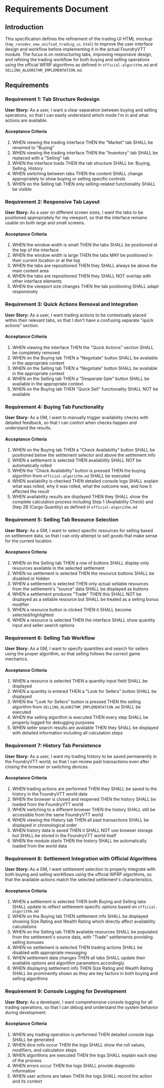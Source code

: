 # Requirements Document

## Introduction

This specification defines the refinement of the trading UI HTML mockup (`tmp_rovodev_new_unified_trading_ui.html`) to improve the user interface design and workflow before implementing it in the actual FoundryVTT module. The focus is on restructuring tabs, improving responsive design, and refining the trading workflow for both buying and selling operations using the official WFRP algorithms as defined in `official-algorithm.md` and `SELLING_ALGORITHM_IMPLEMENTATION.md`.

## Requirements

### Requirement 1: Tab Structure Redesign

**User Story:** As a user, I want a clear separation between buying and selling operations, so that I can easily understand which mode I'm in and what actions are available.

#### Acceptance Criteria

1. WHEN viewing the trading interface THEN the "Market" tab SHALL be renamed to "Buying"
2. WHEN viewing the trading interface THEN the "Inventory" tab SHALL be replaced with a "Selling" tab
3. WHEN the interface loads THEN the tab structure SHALL be: Buying, Selling, History
4. WHEN switching between tabs THEN the content SHALL change appropriately to show buying or selling specific controls
5. WHEN on the Selling tab THEN only selling-related functionality SHALL be visible

### Requirement 2: Responsive Tab Layout

**User Story:** As a user on different screen sizes, I want the tabs to be positioned appropriately for my viewport, so that the interface remains usable on both large and small screens.

#### Acceptance Criteria

1. WHEN the window width is small THEN the tabs SHALL be positioned at the top of the interface
2. WHEN the window width is large THEN the tabs MAY be positioned in their current location or at the top
3. WHEN the tabs are repositioned THEN they SHALL always be above the main content area
4. WHEN the tabs are repositioned THEN they SHALL NOT overlap with other interface elements
5. WHEN the viewport size changes THEN the tab positioning SHALL adapt responsively

### Requirement 3: Quick Actions Removal and Integration

**User Story:** As a user, I want trading actions to be contextually placed within their relevant tabs, so that I don't have a confusing separate "quick actions" section.

#### Acceptance Criteria

1. WHEN viewing the interface THEN the "Quick Actions" section SHALL be completely removed
2. WHEN on the Buying tab THEN a "Negotiate" button SHALL be available in the appropriate context
3. WHEN on the Selling tab THEN a "Negotiate" button SHALL be available in the appropriate context
4. WHEN on the Selling tab THEN a "Desperate Sale" button SHALL be available in the appropriate context
5. WHEN on the Buying tab THEN "Quick Sell" functionality SHALL NOT be available

### Requirement 4: Buying Tab Functionality

**User Story:** As a GM, I want to manually trigger availability checks with detailed feedback, so that I can control when checks happen and understand the results.

#### Acceptance Criteria

1. WHEN on the Buying tab THEN a "Check Availability" button SHALL be positioned below the settlement selector and above the settlement info
2. WHEN a settlement is selected THEN availability SHALL NOT be automatically rolled
3. WHEN the "Check Availability" button is pressed THEN the buying algorithm from `official-algorithm.md` SHALL be executed
4. WHEN availability is checked THEN detailed console logs SHALL explain what was rolled, why it was rolled, what the outcome was, and how it affected the result
5. WHEN availability results are displayed THEN they SHALL show the complete calculation process including Step 1 (Availability Check) and Step 2B (Cargo Quantity) as defined in `official-algorithm.md`

### Requirement 5: Selling Tab Resource Selection

**User Story:** As a GM, I want to select specific resources for selling based on settlement data, so that I can only attempt to sell goods that make sense for the current location.

#### Acceptance Criteria

1. WHEN on the Selling tab THEN a row of buttons SHALL display only resources available in the selected settlement
2. WHEN no settlement is selected THEN the resource buttons SHALL be disabled or hidden
3. WHEN a settlement is selected THEN only actual sellable resources from the settlement's "source" data SHALL be displayed as buttons
4. WHEN a settlement produces "Trade" THEN this SHALL NOT be displayed as a sellable resource but SHALL be treated as a selling bonus modifier
5. WHEN a resource button is clicked THEN it SHALL become selected/highlighted
6. WHEN a resource is selected THEN the interface SHALL show quantity input and seller search options

### Requirement 6: Selling Tab Workflow

**User Story:** As a GM, I want to specify quantities and search for sellers using the proper algorithm, so that selling follows the correct game mechanics.

#### Acceptance Criteria

1. WHEN a resource is selected THEN a quantity input field SHALL be displayed
2. WHEN a quantity is entered THEN a "Look for Sellers" button SHALL be displayed
3. WHEN the "Look for Sellers" button is pressed THEN the selling algorithm from `SELLING_ALGORITHM_IMPLEMENTATION.md` SHALL be executed
4. WHEN the selling algorithm is executed THEN every step SHALL be properly logged for debugging purposes
5. WHEN seller search results are available THEN they SHALL be displayed with detailed information including all calculation steps

### Requirement 7: History Tab Persistence

**User Story:** As a user, I want my trading history to be saved permanently in the FoundryVTT world, so that I can review past transactions even after closing the browser or switching devices.

#### Acceptance Criteria

1. WHEN trading actions are performed THEN they SHALL be saved to the history in the FoundryVTT world data
2. WHEN the browser is closed and reopened THEN the history SHALL be loaded from the FoundryVTT world
3. WHEN switching to a different browser THEN the history SHALL still be accessible from the same FoundryVTT world
4. WHEN viewing the History tab THEN all past transactions SHALL be displayed in chronological order
5. WHEN history data is saved THEN it SHALL NOT use browser storage but SHALL be stored in the FoundryVTT world itself
6. WHEN the module starts THEN the history SHALL be automatically loaded from the world data

### Requirement 8: Settlement Integration with Official Algorithms

**User Story:** As a GM, I want settlement selection to properly integrate with both buying and selling workflows using the official WFRP algorithms, so that the available actions match the selected settlement's characteristics.

#### Acceptance Criteria

1. WHEN a settlement is selected THEN both Buying and Selling tabs SHALL update to reflect settlement-specific options based on `official-algorithm.md`
2. WHEN on the Buying tab THEN settlement info SHALL be displayed showing Size Rating and Wealth Rating which directly affect availability calculations
3. WHEN on the Selling tab THEN available resources SHALL be populated from the settlement's source data, with "Trade" settlements providing selling bonuses
4. WHEN no settlement is selected THEN trading actions SHALL be disabled with appropriate messaging
5. WHEN settlement data changes THEN all tabs SHALL update their available options and algorithm parameters accordingly
6. WHEN displaying settlement info THEN Size Rating and Wealth Rating SHALL be prominently shown as they are key factors in both buying and selling algorithms

### Requirement 9: Console Logging for Development

**User Story:** As a developer, I want comprehensive console logging for all trading operations, so that I can debug and understand the system behavior during development.

#### Acceptance Criteria

1. WHEN any trading operation is performed THEN detailed console logs SHALL be generated
2. WHEN dice rolls occur THEN the logs SHALL show the roll values, modifiers, and calculation steps
3. WHEN algorithms are executed THEN the logs SHALL explain each step of the process
4. WHEN errors occur THEN the logs SHALL provide diagnostic information
5. WHEN user actions are taken THEN the logs SHALL record the action and its context